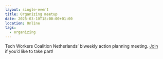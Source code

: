 ```yaml
---
layout: single-event
title: Organizing meetup
date: 2025-03-10T18:00:00+01:00
location: Online
tags:
  - organizing
---
```

Tech Workers Coalition Netherlands’ biweekly action planning meeting. [Join](https://techwerkers.nl/en/join) if you’d like to take part!
